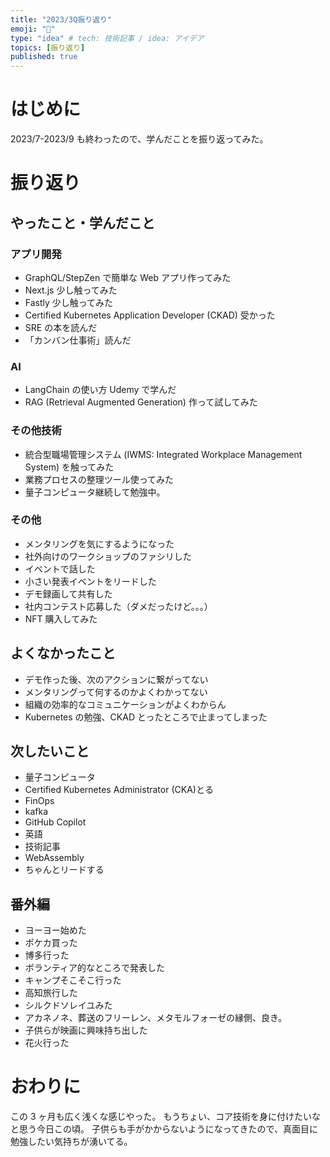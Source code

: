 ```yaml
---
title: "2023/3Q振り返り"
emoji: "🐥"
type: "idea" # tech: 技術記事 / idea: アイデア
topics: [振り返り]
published: true
---
```


# はじめに

2023/7-2023/9 も終わったので、学んだことを振り返ってみた。

# 振り返り

## やったこと・学んだこと

### アプリ開発

- GraphQL/StepZen で簡単な Web アプリ作ってみた
- Next.js 少し触ってみた
- Fastly 少し触ってみた
- Certified Kubernetes Application Developer (CKAD) 受かった
- SRE の本を読んだ
- 「カンバン仕事術」読んだ

### AI

- LangChain の使い方 Udemy で学んだ
- RAG (Retrieval Augmented Generation) 作って試してみた

### その他技術

- 統合型職場管理システム (IWMS: Integrated Workplace Management System) を触ってみた
- 業務プロセスの整理ツール使ってみた
- 量子コンピュータ継続して勉強中。

### その他

- メンタリングを気にするようになった
- 社外向けのワークショップのファシリした
- イベントで話した
- 小さい発表イベントをリードした
- デモ録画して共有した
- 社内コンテスト応募した（ダメだったけど。。。）
- NFT 購入してみた

## よくなかったこと

- デモ作った後、次のアクションに繋がってない
- メンタリングって何するのかよくわかってない
- 組織の効率的なコミュニケーションがよくわからん
- Kubernetes の勉強、CKAD とったところで止まってしまった

## 次したいこと

- 量子コンピュータ
- Certified Kubernetes Administrator (CKA)とる
- FinOps
- kafka
- GitHub Copilot
- 英語
- 技術記事
- WebAssembly
- ちゃんとリードする

## 番外編

- ヨーヨー始めた
- ポケカ買った
- 博多行った
- ボランティア的なところで発表した
- キャンプそこそこ行った
- 高知旅行した
- シルクドソレイユみた
- アカネノネ、葬送のフリーレン、メタモルフォーゼの縁側、良き。
- 子供らが映画に興味持ち出した
- 花火行った

# おわりに

この 3 ヶ月も広く浅くな感じやった。
もうちょい、コア技術を身に付けたいなと思う今日この頃。
子供らも手がかからないようになってきたので、真面目に勉強したい気持ちが湧いてる。
